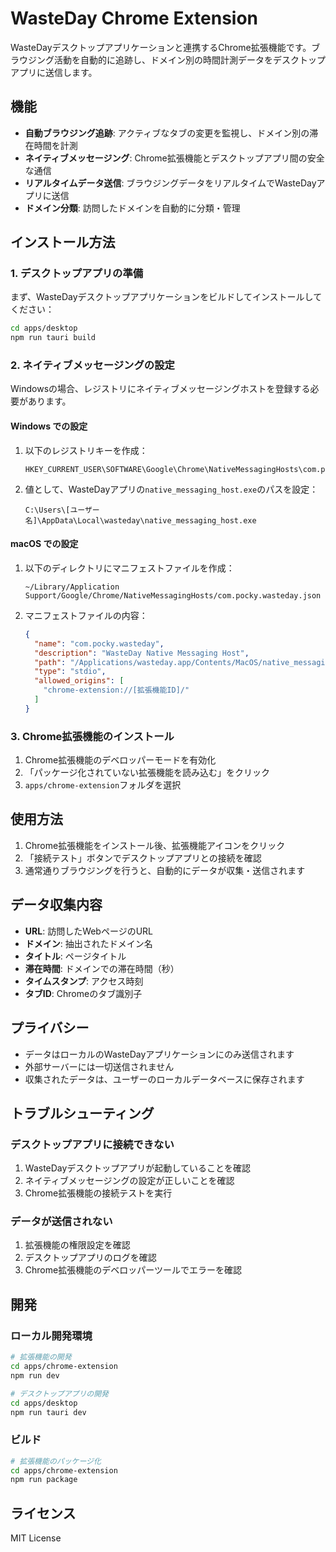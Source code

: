 # WasteDay Chrome Extension

WasteDayデスクトップアプリケーションと連携するChrome拡張機能です。ブラウジング活動を自動的に追跡し、ドメイン別の時間計測データをデスクトップアプリに送信します。

## 機能

- **自動ブラウジング追跡**: アクティブなタブの変更を監視し、ドメイン別の滞在時間を計測
- **ネイティブメッセージング**: Chrome拡張機能とデスクトップアプリ間の安全な通信
- **リアルタイムデータ送信**: ブラウジングデータをリアルタイムでWasteDayアプリに送信
- **ドメイン分類**: 訪問したドメインを自動的に分類・管理

## インストール方法

### 1. デスクトップアプリの準備

まず、WasteDayデスクトップアプリケーションをビルドしてインストールしてください：

```bash
cd apps/desktop
npm run tauri build
```

### 2. ネイティブメッセージングの設定

Windowsの場合、レジストリにネイティブメッセージングホストを登録する必要があります。

#### Windows での設定

1. 以下のレジストリキーを作成：
   ```
   HKEY_CURRENT_USER\SOFTWARE\Google\Chrome\NativeMessagingHosts\com.pocky.wasteday
   ```

2. 値として、WasteDayアプリの`native_messaging_host.exe`のパスを設定：
   ```
   C:\Users\[ユーザー名]\AppData\Local\wasteday\native_messaging_host.exe
   ```

#### macOS での設定

1. 以下のディレクトリにマニフェストファイルを作成：
   ```
   ~/Library/Application Support/Google/Chrome/NativeMessagingHosts/com.pocky.wasteday.json
   ```

2. マニフェストファイルの内容：
   ```json
   {
     "name": "com.pocky.wasteday",
     "description": "WasteDay Native Messaging Host",
     "path": "/Applications/wasteday.app/Contents/MacOS/native_messaging_host",
     "type": "stdio",
     "allowed_origins": [
       "chrome-extension://[拡張機能ID]/"
     ]
   }
   ```

### 3. Chrome拡張機能のインストール

1. Chrome拡張機能のデベロッパーモードを有効化
2. 「パッケージ化されていない拡張機能を読み込む」をクリック
3. `apps/chrome-extension`フォルダを選択

## 使用方法

1. Chrome拡張機能をインストール後、拡張機能アイコンをクリック
2. 「接続テスト」ボタンでデスクトップアプリとの接続を確認
3. 通常通りブラウジングを行うと、自動的にデータが収集・送信されます

## データ収集内容

- **URL**: 訪問したWebページのURL
- **ドメイン**: 抽出されたドメイン名
- **タイトル**: ページタイトル
- **滞在時間**: ドメインでの滞在時間（秒）
- **タイムスタンプ**: アクセス時刻
- **タブID**: Chromeのタブ識別子

## プライバシー

- データはローカルのWasteDayアプリケーションにのみ送信されます
- 外部サーバーには一切送信されません
- 収集されたデータは、ユーザーのローカルデータベースに保存されます

## トラブルシューティング

### デスクトップアプリに接続できない

1. WasteDayデスクトップアプリが起動していることを確認
2. ネイティブメッセージングの設定が正しいことを確認
3. Chrome拡張機能の接続テストを実行

### データが送信されない

1. 拡張機能の権限設定を確認
2. デスクトップアプリのログを確認
3. Chrome拡張機能のデベロッパーツールでエラーを確認

## 開発

### ローカル開発環境

```bash
# 拡張機能の開発
cd apps/chrome-extension
npm run dev

# デスクトップアプリの開発
cd apps/desktop
npm run tauri dev
```

### ビルド

```bash
# 拡張機能のパッケージ化
cd apps/chrome-extension
npm run package
```

## ライセンス

MIT License
